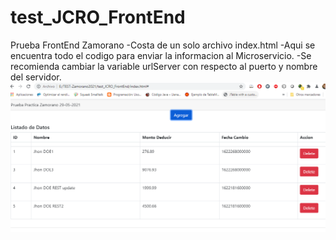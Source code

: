# test_JCRO_FrontEnd
Prueba FrontEnd Zamorano
-Costa de un solo archivo index.html
-Aqui se encuentra todo el codigo para enviar la informacion al Microservicio.
-Se recomienda cambiar la variable urlServer con respecto al puerto y nombre del servidor.
<img src="ejemplo-datos-desde-rest.PNG" alt="Datos desde REST"/>
